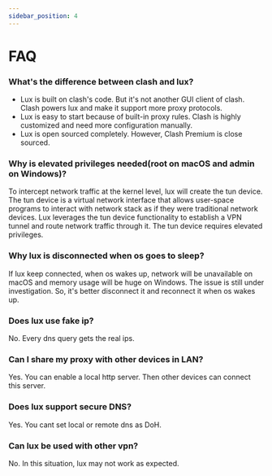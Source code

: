 ```yaml
---
sidebar_position: 4
---
```


# FAQ

### What's the difference between clash and lux?

* Lux is built on clash's code. But it's not another GUI client of clash. Clash powers lux and make it support more
  proxy protocols.
* Lux is easy to start because of built-in proxy rules. Clash is highly customized and need more configuration manually.
* Lux is open sourced completely. However, Clash Premium is close sourced.

### Why is elevated privileges needed(root on macOS and admin on Windows)?

To intercept network traffic at the kernel level, lux will create the tun device.
The tun device is a virtual network interface that allows user-space programs to interact with network stack as if they
were traditional network devices.
Lux leverages the tun device functionality to establish a VPN tunnel and route network traffic through it.
The tun device requires elevated privileges.

### Why lux is disconnected when os goes to sleep?

If lux keep connected, when os wakes up, network will be unavailable on macOS and memory usage will be huge on Windows.
The issue is still under investigation.
So, it's better disconnect it and reconnect it when os wakes up.

### Does lux use fake ip?

No. Every dns query gets the real ips.

### Can I share my proxy with other devices in LAN?

Yes. You can enable a local http server. Then other devices can connect this server.

### Does lux support secure DNS?

Yes. You cant set local or remote dns as DoH.

### Can lux be used with other vpn?

No. In this situation, lux may not work as expected. 

